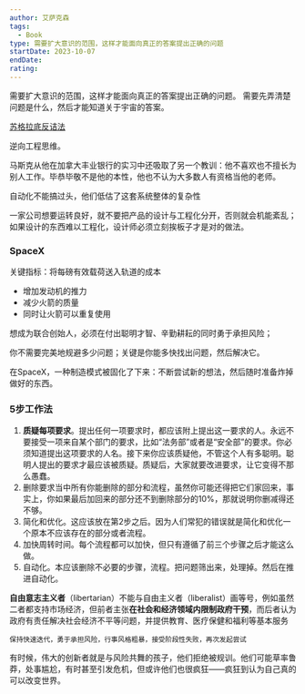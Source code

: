 ```yaml
---
author: 艾萨克森
tags:
  - Book
type: 需要扩大意识的范围，这样才能面向真正的答案提出正确的问题
startDate: 2023-10-07
endDate: 
rating: 
---
```


需要扩大意识的范围，这样才能面向真正的答案提出正确的问题。
需要先弄清楚问题是什么，然后才能知道关于宇宙的答案。


[苏格拉底反诘法](https://zh.wikipedia.org/zh-sg/%E8%98%87%E6%A0%BC%E6%8B%89%E5%BA%95%E5%8F%8D%E8%A9%B0%E6%B3%95)

逆向工程思维。

马斯克从他在加拿大丰业银行的实习中还吸取了另一个教训：他不喜欢也不擅长为别人工作。毕恭毕敬不是他的本性，他也不认为大多数人有资格当他的老师。

自动化不能搞过头，他们低估了这套系统整体的复杂性

一家公司想要运转良好，就不要把产品的设计与工程化分开，否则就会机能紊乱；如果设计的东西难以工程化，设计师必须立刻挨板子才是对的做法。

### SpaceX
关键指标：将每磅有效载荷送入轨道的成本

- 增加发动机的推力
- 减少火箭的质量
- 同时让火箭可以重复使用

想成为联合创始人，必须在付出聪明才智、辛勤耕耘的同时勇于承担风险；

你不需要完美地规避多少问题；关键是你能多快找出问题，然后解决它。

在SpaceX，一种制造模式被固化了下来：不断尝试新的想法，然后随时准备炸掉做好的东西。


### 5步工作法

1. **质疑每项要求**。提出任何一项要求时，都应该附上提出这一要求的人。永远不要接受一项来自某个部门的要求，比如“法务部”或者是“安全部”的要求。你必须知道提出这项要求的人名。接下来你应该质疑他，不管这个人有多聪明。聪明人提出的要求才最应该被质疑。质疑后，大家就要改进要求，让它变得不那么愚蠢。
2. 删除要求当中所有你能删除的部分和流程，虽然你可能还得把它们家回来，事实上，你如果最后加回来的部分还不到删除部分的10%，那就说明你删减得还不够。
3. 简化和优化。这应该放在第2步之后。因为人们常犯的错误就是简化和优化一个原本不应该存在的部分或者流程。
4. 加快周转时间。每个流程都可以加快，但只有遵循了前三个步骤之后才能这么做。
5. 自动化。本应该删除不必要的步骤，流程。把问题筛出来，处理掉。然后在推进自动化。




**自由意志主义者**（libertarian）不能与自由主义者（liberalist）画等号，例如虽然二者都支持市场经济，但前者主张**在社会和经济领域内限制政府干预**，而后者认为政府有责任解决社会经济不平等问题，并提供教育、医疗保健和福利等基本服务



~~~ ad-note
保持快速迭代，勇于承担风险，行事风格粗暴，接受阶段性失败，再次发起尝试
~~~


有时候，伟大的创新者就是与风险共舞的孩子，他们拒绝被规训。他们可能草率鲁莽，处事尴尬，有时甚至引发危机，但或许他们也很疯狂——疯狂到认为自己真的可以改变世界。